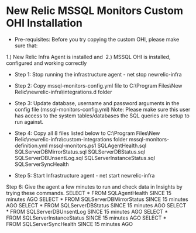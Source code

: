 # New Relic MSSQL Monitors Custom OHI Installation

* Pre-requisites:
Before you try copying the custom OHI, please make sure that:

1.) New Relic Infra Agent is installed and 
2.) MSSQL OHI is installed, configured and working correctly

* Step 1:
Stop running the infrastructure agent - net stop newrelic-infra

* Step 2:
Copy mssql-monitors-config.yml file to C:\Program Files\New Relic\newrelic-infra\integrations.d folder

* Step 3:
Update database, username and password arguments in the config file (mssql-monitors-config.yml)
Note: Please make sure this user has access to the system tables/databases the SQL queries are setup to run against.

* Step 4:
Copy all 8 files listed below to C:\Program Files\New Relic\newrelic-infra\custom-integrations folder
mssql-monitors-definition.yml
mssql-monitors.ps1
SQLAgentHealth.sql
SQLServerDBMirrorStatus.sql
SQLServerDBStatus.sql
SQLServerDBUnsentLog.sql
SQLServerInstanceStatus.sql
SQLServerSyncHealth

* Step 5:
Start Infrastructure agent - net start newrelic-infra

Step 6:
Give the agent a few minutes to run and check data in Insights by trying these commands.
SELECT * FROM SQLAgentHealth SINCE 15 minutes AGO
SELECT * FROM SQLServerDBMirrorStatus SINCE 15 minutes AGO
SELECT * FROM SQLServerDBStatus SINCE 15 minutes AGO
SELECT * FROM SQLServerDBUnsentLog SINCE 15 minutes AGO
SELECT * FROM SQLServerInstanceStatus SINCE 15 minutes AGO
SELECT * FROM SQLServerSyncHealth SINCE 15 minutes AGO
